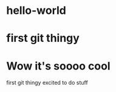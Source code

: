 # hello-world
first git thingy 
=================
Wow it's soooo cool
=======
first git thingy
excited to do stuff
